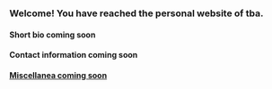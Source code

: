 ### Welcome! You have reached the personal website of tba.

#### Short bio coming soon

#### Contact information coming soon

#### [Miscellanea coming soon](Miscellanea.md)




